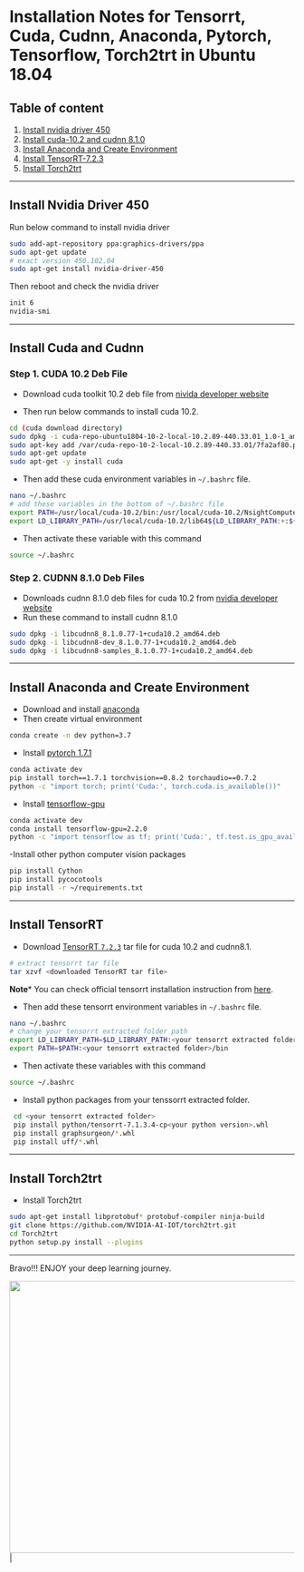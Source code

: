# Installation Notes for Tensorrt, Cuda, Cudnn, Anaconda, Pytorch, Tensorflow, Torch2trt in Ubuntu 18.04

## Table  of content

1. [Install nvidia driver 450](#install-nvidia-driver-450)
2. [Install cuda-10.2 and cudnn 8.1.0](#install-cuda-and-cudnn)
3. [Install Anaconda and Create Environment](#install-anaconda-and-create-environment)
4. [Install TensorRT-7.2.3](#install-tensorrt)
5. [Install Torch2trt](#install-torch2trt)

---

## Install Nvidia Driver 450
 Run below command to install nvidia driver
```bash
sudo add-apt-repository ppa:graphics-drivers/ppa
sudo apt-get update
# exact version 450.102.04
sudo apt-get install nvidia-driver-450
```

Then reboot and check the nvidia driver
```bash
init 6
nvidia-smi
```

----

## Install Cuda and Cudnn

### Step 1.  CUDA 10.2 Deb File

- Download cuda toolkit 10.2 deb file from [nivida developer website](https://developer.nvidia.com/cuda-10.2-download-archive?target_os=Linux&target_arch=x86_64&target_distro=Ubuntu&target_version=1804&target_type=deblocal)

- Then run below commands to install cuda 10.2.
```bash
cd (cuda download directory)
sudo dpkg -i cuda-repo-ubuntu1804-10-2-local-10.2.89-440.33.01_1.0-1_amd64.deb
sudo apt-key add /var/cuda-repo-10-2-local-10.2.89-440.33.01/7fa2af80.pub
sudo apt-get update
sudo apt-get -y install cuda
```
- Then add these cuda environment variables in `~/.bashrc` file.
```bash
nano ~/.bashrc
# add these variables in the bottom of ~/.bashrc file
export PATH=/usr/local/cuda-10.2/bin:/usr/local/cuda-10.2/NsightCompute-2019.1${PATH:+:${PATH}}
export LD_LIBRARY_PATH=/usr/local/cuda-10.2/lib64${LD_LIBRARY_PATH:+:${LD_LIBRARY_PATH}}
```

- Then activate these variable with this command
```bash
source ~/.bashrc
```

### Step 2. CUDNN 8.1.0 Deb Files

- Downloads cudnn 8.1.0 deb files for cuda 10.2 from [nvidia developer website](https://developer.nvidia.com/rdp/cudnn-archive#a-collapse810-102)
- Run these command to install cudnn 8.1.0
```bash
sudo dpkg -i libcudnn8_8.1.0.77-1+cuda10.2_amd64.deb
sudo dpkg -i libcudnn8-dev_8.1.0.77-1+cuda10.2_amd64.deb       
sudo dpkg -i libcudnn8-samples_8.1.0.77-1+cuda10.2_amd64.deb      
```

---

## Install Anaconda and Create Environment

- Download and install [anaconda](https://www.anaconda.com/products/individual#Downloads)
- Then create virtual environment
```bash
conda create -n dev python=3.7
```

- Install [pytorch 1.7.1](https://pytorch.org/get-started/previous-versions/)
```bash
conda activate dev
pip install torch==1.7.1 torchvision==0.8.2 torchaudio==0.7.2
python -c "import torch; print('Cuda:', torch.cuda.is_available())"
```

- Install [tensorflow-gpu](https://www.tensorflow.org/install/gpu)
```bash
conda activate dev
conda install tensorflow-gpu=2.2.0
python -c "import tensorflow as tf; print('Cuda:', tf.test.is_gpu_available())"
```
-Install other python computer vision packages
```bash
pip install Cython
pip install pycocotools
pip install -r ~/requirements.txt
```

---

## Install TensorRT

- Download [TensorRT `7.2.3`](https://developer.nvidia.com/compute/machine-learning/tensorrt/secure/7.2.3/tars/TensorRT-7.2.3.4.Ubuntu-18.04.x86_64-gnu.cuda-10.2.cudnn8.1.tar.gz) tar file  for cuda 10.2 and cudnn8.1.
```bash
# extract tensorrt tar file
tar xzvf <downloaded TensorRT tar file>
```
__Note__* You can check official tensorrt installation instruction from [here](https://docs.nvidia.com/deeplearning/tensorrt/archives/tensorrt-723/install-guide/index.html).

- Then add these tensorrt environment variables in `~/.bashrc` file.
```bash
nano ~/.bashrc
# change your tensorrt extracted folder path
export LD_LIBRARY_PATH=$LD_LIBRARY_PATH:<your tensorrt extracted folder>/lib
export PATH=$PATH:<your tensorrt extracted folder>/bin
```
- Then activate these variables with this command
```bash
source ~/.bashrc
```

- Install python packages from your tenssorrt extracted folder.
```bash
 cd <your tensorrt extracted folder>
 pip install python/tensorrt-7.1.3.4-cp<your python version>.whl
 pip install graphsurgeon/*.whl
 pip install uff/*.whl
```

---

## Install Torch2trt

- Install Torch2trt
```bash
sudo apt-get install libprotobuf* protobuf-compiler ninja-build
git clone https://github.com/NVIDIA-AI-IOT/torch2trt.git
cd Torch2trt
python setup.py install --plugins
```
___

Bravo!!!
ENJOY your deep learning journey.

<img src=https://media.giphy.com/media/XRB1uf2F9bGOA/giphy.gif width="832" height="480"/> |
